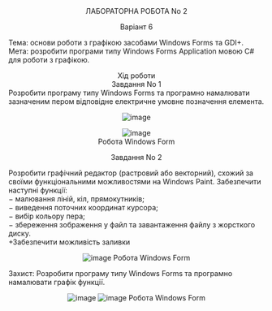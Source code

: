 <div align="center">ЛАБОРАТОРНА РОБОТА No 2

Варіант 6</div>
Тема: основи роботи з графікою засобами Windows Forms та GDI+.<br>
Мета: розробити програми типу Windows Forms Application мовою C# для роботи з графікою.

<div align="center">Хід роботи<br>
Завдання No 1</div>
Розробити програму типу Windows Forms та програмно намалювати
зазначеним пером відповідне електричне умовне позначення елемента.
<div align="center">

![image](https://github.com/user-attachments/assets/f1d46239-68af-4cbd-98ba-46cc1452bac9)

![image](https://github.com/user-attachments/assets/00be0907-8876-44de-aae3-ec32ceee63d2)<br>
Робота Windows Form

Завдання No 2</div>

Розробити графічний редактор (растровий або векторний), схожий за своїми функціональними можливостями на Windows Paint. Забезпечити наступні функції:<br>
− малювання ліній, кіл, прямокутників;<br>
− виведення поточних координат курсора;<br>
− вибір кольору пера;<br>
− збереження зображення у файл та завантаження файлу з жорсткого диску.<br>
+Забезпечити можливість заливки<br>
<div align="center">
  
![image](https://github.com/user-attachments/assets/9f156cba-cb0f-4e35-b3b2-64f8c5f03656)
Робота Windows Form</div>

Захист: Розробити програму типу Windows Forms та програмно намалювати графік функції.

<div align="center">
  
![image](https://github.com/user-attachments/assets/203df7cd-b40f-42e6-9ae8-420ef20e77a9)
![image](https://github.com/user-attachments/assets/234bdaff-8d2d-4a2e-b811-33f0913175d5)
Робота Windows Form</div>


